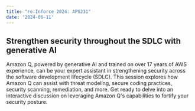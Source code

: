 ```yaml
---
title: "re:Inforce 2024: APS231"
date: '2024-06-11'
---
```


## Strengthen security throughout the SDLC with generative AI

Amazon Q, powered by generative AI and trained on over 17 years of AWS experience, can be your expert assistant in strengthening security across the software development lifecycle (SDLC). This session explores how Amazon Q can assist with threat modeling, secure coding practices, security scanning, remediation, and more. Get ready to delve into an interactive discussion on leveraging Amazon Q's capabilities to fortify your security posture.